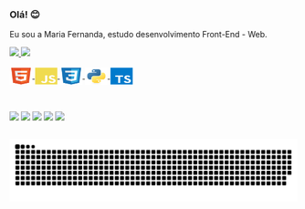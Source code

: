 ### Olá! 😊
Eu sou a Maria Fernanda, estudo desenvolvimento Front-End - Web.

<div>
  <a href="https://github.com/Mafehudinik">
  <img height="180em" src="https://github-readme-stats.vercel.app/api?username=Mafehudinik&show_icons=true&theme=dark&include_all_commits=true&count_private=true"/>
  <img height="180em" src="https://github-readme-stats.vercel.app/api/top-langs/?username=Mafehudinik&layout=compact&langs_count=7&theme=dark"/>
</div>
  
<div style="display: inline_block"><br>
  <img align="center" alt="Mafe-HTML" height="30" width="40" src="https://raw.githubusercontent.com/devicons/devicon/master/icons/html5/html5-original.svg">
  <img align="center" alt="Mafe-Js" height="30" width="40" src="https://raw.githubusercontent.com/devicons/devicon/master/icons/javascript/javascript-plain.svg">
  <img align="center" alt="Mafe-CSS" height="30" width="40" src="https://raw.githubusercontent.com/devicons/devicon/master/icons/css3/css3-original.svg">
  <img align="center" alt="Mafe-Python" height="30" width="40" src="https://raw.githubusercontent.com/devicons/devicon/master/icons/python/python-original.svg">
  <img align="center" alt="Mafe-Ts" height="30" width="40" src="https://raw.githubusercontent.com/devicons/devicon/master/icons/typescript/typescript-plain.svg">
</div><br>
  
  ##
  
<div> 
  <a href="https://instagram.com/mafe.has" target="_blank"><img src="https://img.shields.io/badge/-Instagram-%23E4405F?style=for-the-badge&logo=instagram&logoColor=white" target="_blank"></a>
 	<a href="https://www.twitch.tv/mafesha99" target="_blank"><img src="https://img.shields.io/badge/Twitch-9146FF?style=for-the-badge&logo=twitch&logoColor=white" target="_blank"></a>
 <a href="https://discord.gg/mafê#8053" target="_blank"><img src="https://img.shields.io/badge/Discord-7289DA?style=for-the-badge&logo=discord&logoColor=white" target="_blank"></a> 
  <a href = "mailto:mfhudinik@gmail.com"><img src="https://img.shields.io/badge/-Gmail-%23333?style=for-the-badge&logo=gmail&logoColor=white" target="_blank"></a>
  <a href="https://www.linkedin.com/in/maria-fernanda-hudinik-a-da-silva-0a85531b3/" target="_blank"><img src="https://img.shields.io/badge/-LinkedIn-%230077B5?style=for-the-badge&logo=linkedin&logoColor=white" target="_blank"></a> 
</div>
  
##
  
![Snake animation](https://github.com/Mafehudinik/Mafehudinik/blob/output/github-contribution-grid-snake.svg)
